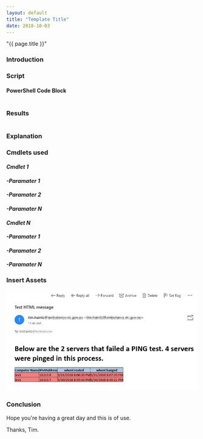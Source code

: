 ```yaml
---
layout: default
title: "Template Title"
date: 2018-10-03
---
```

"{{ page.title }}"

### Introduction

### Script
#### PowerShell Code Block
```PowerShell

```

### Results
```PowerShell

```

### Explanation

### Cmdlets used
#### *Cmdlet 1*

#### *-Paramater 1*

#### *-Paramater 2*

#### *-Paramater N*

#### *Cmdlet N*

#### *-Paramater 1*

#### *-Paramater 2*

#### *-Paramater N*

### Insert Assets
![Name of Image](/assets/20180531/HTML-EmailAsFile.png)

### Conclusion

Hope you're having a great day and this is of use.

Thanks, Tim.
